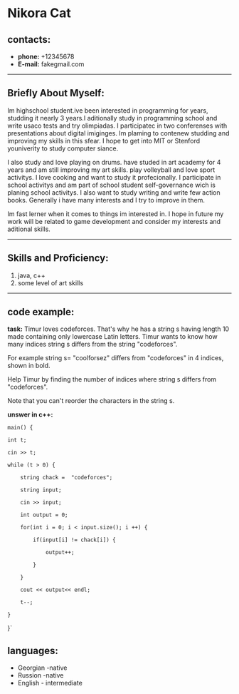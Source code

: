 # Nikora Cat
## contacts:
- **phone:** +12345678
- **E-mail:** fakegmail.com
---
## Briefly About Myself:
Im highschool student.ive been interested in programming for years, studding it nearly 3 years.I aditionally study in programming school and write usaco tests and try olimpiadas. I participatec in two conferenses with presentations about digital imiginges. Im plaming to contenew studding and improving my skills in this sfear. I hope to get into MIT or Stenford youniverity to study computer siance.

I also study and love playing on drums. have studed in art academy for 4 years and am still improving my art skills. play volleyball and love sport activitys. I love cooking and want to study it profecionally. I participate in school activitys and am part of school student self-governance wich is planing school activitys. I also want to study writing and write few action books. Generally i have many interests and I try to improve in them.

Im fast lerner when it comes to things im interested in. I hope in future my work will be related to game development and consider my interests and aditional skills.

---
## Skills and Proficiency:
1. java, c++
2. some level of art skills

---

## code example:
**task:** Timur loves codeforces. That's why he has a string s
 having length 10
 made containing only lowercase Latin letters. Timur wants to know how many indices string s
 differs from the string "codeforces".

For example string s=
 "coolforsez" differs from "codeforces" in 4
 indices, shown in bold.

Help Timur by finding the number of indices where string s
 differs from "codeforces".

Note that you can't reorder the characters in the string s.

**unswer in c++:** 

    main() {
 
    int t;
 
	cin >> t;
 
	while (t > 0) {
 
		string chack =  "codeforces";
  
		string input;
  
		cin >> input;
  
		int output = 0;
  
		for(int i = 0; i < input.size(); i ++) {
  
			if(input[i] != chack[i]) {
   
				output++;
    
			}
   
		}
  
		cout << output<< endl;
  
		t--;
  
	} 
 }`

## languages:
* Georgian -native
* Russion -native
* English - intermediate

